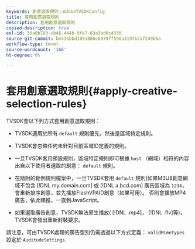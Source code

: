 ```yaml
---
keywords: 創意選取規則；AdobeTVSDKConfig
title: 套用創意選取規則
description: 套用創意選取規則
copied-description: true
exl-id: 30a0b783-cb46-444b-9fe7-63a3bd0c4330
source-git-commit: be43bbbd1051886c8979ff590a3197b2a7249b6a
workflow-type: tm+mt
source-wordcount: '166'
ht-degree: 0%

---
```


# 套用創意選取規則{#apply-creative-selection-rules}

TVSDK會以下列方式套用創意選取規則：

* TVSDK適用於所有 `default` 規則優先，然後是區域特定規則。
* TVSDK會忽略任何未針對目前區域ID定義的規則。
* 一旦TVSDK套用預設規則，區域特定規則即可根據 `host` （網域）相符的內容出自以下使用者選取的創意： `default` 規則。

* 在隨附的範例規則檔案中，一旦TVSDK套用 `default` 規則(如果M3U8創意網域不包含 [!DNL my.domain.com] 或 [!DNL a.bcd.com] 廣告區域為 `1234`，會重新排序創意，並先播放FlashVPAID創意（如果可用）。 否則會播放MP4廣告，依此類推，一直到JavaScript。

* 如果選取廣告創意，TVSDK無法原生播放( [!DNL .mp4]， [!DNL .flv]等)，TVSDK會發出重新封裝要求。

請注意，可由TVSDK處理的廣告型別仍需透過以下方式定義： `validMimeTypes` 設定於 `AuditudeSettings`.
